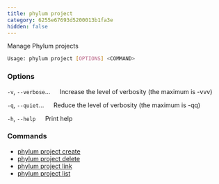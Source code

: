 ```yaml
---
title: phylum project
category: 6255e67693d5200013b1fa3e
hidden: false
---
```


Manage Phylum projects

```sh
Usage: phylum project [OPTIONS] <COMMAND>
```

### Options

`-v`, `--verbose`...
&emsp; Increase the level of verbosity (the maximum is -vvv)

`-q`, `--quiet`...
&emsp; Reduce the level of verbosity (the maximum is -qq)

`-h`, `--help`
&emsp; Print help

### Commands

* [phylum project create](./phylum_project_create.md)
* [phylum project delete](./phylum_project_delete.md)
* [phylum project link](./phylum_project_link.md)
* [phylum project list](./phylum_project_list.md)

